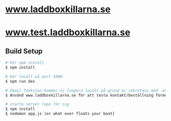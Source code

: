# www.laddboxkillarna.se

# www.test.laddboxkillarna.se

## Build Setup

```bash
# Kör npm install
$ npm install

# Kör localt på port 5000
$ npm run dev

# Email funktion kommer ej fungera localt på grund av sekretess med .env
$ Använd www.laddboxkillarna.se för att testa kontakt/beställning formulär.

# starta server repo för sig 
$ npm install
$ nodemon app.js (or what ever floats your boat)
```

